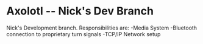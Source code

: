 # Axolotl -- Nick's Dev Branch

Nick's Development branch. Responsibilities are:
-Media System
-Bluetooth connection to proprietary turn signals
-TCP/IP Network setup

